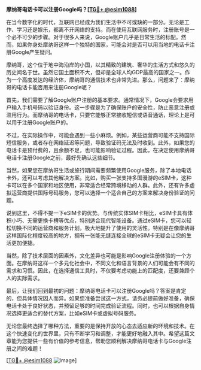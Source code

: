 **摩纳哥电话卡可以注册Google吗？[[TG💪+ @esim1088](https://t.me/s/esim1088)]**

在当今数字化的时代，互联网已经成为我们生活中不可或缺的一部分。无论是工作、学习还是娱乐，都离不开网络的支持。而在使用互联网服务时，注册账号是一个必不可少的步骤。对于很多人来说，Google账户几乎是日常生活的标配。然而，如果你身处摩纳哥这样一个独特的国家，可能会对是否可以用当地的电话卡注册Google产生疑问。

摩纳哥，这个位于地中海沿岸的小国，以其精致的建筑、奢华的生活方式和悠久的历史闻名于世。虽然它国土面积不大，但却是全球人均GDP最高的国家之一。作为一个高度发达的经济体，摩纳哥的通信技术也非常先进。那么，问题来了：摩纳哥的电话卡能否用来注册Google呢？

首先，我们需要了解Google账户注册的基本要求。通常情况下，Google会要求用户输入手机号码以验证身份。这一步骤是为了确保账户的安全性，防止恶意注册或滥用行为。而摩纳哥的电话卡，只要它能够正常接收短信或语音通话，理论上是可以用于注册Google账户的。

不过，在实际操作中，可能会遇到一些小麻烦。例如，某些运营商可能不支持国际短信服务，或者存在网络延迟等问题，导致验证码无法及时收到。此外，如果您的电话卡是预付费的，且余额不足，也可能影响验证过程。因此，在决定使用摩纳哥电话卡注册Google之前，最好先确认这些细节。

当然，如果您在摩纳哥生活或旅行期间需要频繁使用Google服务，除了本地电话卡外，还可以考虑其他解决方案。比如，购买一张支持多国漫游的eSIM卡，这种卡可以在多个国家和地区使用，非常适合经常跨境移动的人群。此外，还有许多虚拟运营商提供国际号码服务，您可以选择一个适合自己的方案来解决身份验证的问题。

说到这里，不得不提一下eSIM卡的优势。与传统实体SIM卡相比，eSIM卡具有体积小巧、无需更换卡槽等优点，特别适合现代智能设备。通过eSIM卡，您可以轻松切换不同的运营商和服务计划，极大地提升了使用的灵活性。特别是在像摩纳哥这样国际化程度较高的地方，拥有一张能无缝连接全球的eSIM卡无疑会让您的生活更加便捷。

当然，除了技术层面的因素外，文化差异也可能是影响Google注册体验的一个方面。在摩纳哥这样一个多元化社会中，不同文化和语言背景的人们可能会有不同的需求和习惯。因此，在选择通信工具时，不仅要考虑功能上的匹配度，还要兼顾个人的实际需求。

最后，让我们回到最初的问题：摩纳哥电话卡可以注册Google吗？答案是肯定的，但具体情况因人而异。如果您准备尝试这一方式，请务必提前做好准备，确保电话卡处于良好状态，并预留足够的时间完成验证流程。同时，也可以根据自身情况选择更适合的替代方案，比如eSIM卡或虚拟号码服务。

无论您最终选择了哪种方法，重要的是保持开放的心态去适应新的环境和技术。在这个快速变化的世界里，只有不断学习和调整，才能更好地融入其中。希望这篇文章能为您提供一些有价值的参考信息，帮助您顺利解决摩纳哥电话卡与Google注册之间的难题！

[[TG💪+ @esim1088](https://t.me/s/esim1088) ![Image](https://i.postimg.cc/4NQfJmqS/Snipaste-2025-05-13-00-14-12.png)]
